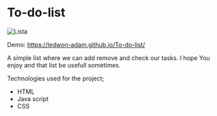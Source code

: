 # To-do-list

![Lista](https://user-images.githubusercontent.com/120331981/209349896-2027201e-7079-400d-baee-209627bc05ef.gif)

Demo:
https://ledwon-adam.github.io/To-do-list/

A simple list where we can add remove and check our tasks. I hope You enjoy and that list be usefull sometimes.

Technologies used for the project;
- HTML 
- Java script
- CSS
